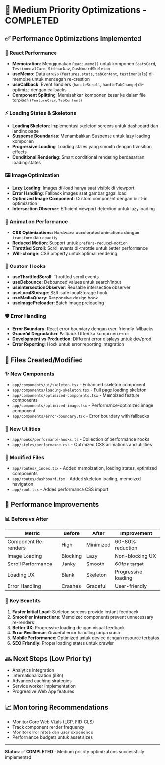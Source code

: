 # 🚀 Medium Priority Optimizations - COMPLETED

## ✅ Performance Optimizations Implemented

### 🔄 **React Performance**
- **Memoization**: Menggunakan `React.memo()` untuk komponen `StatsCard`, `TestimonialCard`, `SidebarNav`, `DashboardSkeleton`
- **useMemo**: Data arrays (`features`, `stats`, `tabContent`, `testimonials`) di-memoize untuk mencegah re-creation
- **useCallback**: Event handlers (`handleScroll`, `handleTabChange`) di-optimize dengan callbacks
- **Component Splitting**: Memisahkan komponen besar ke dalam file terpisah (`FeatureGrid`, `TabContent`)

### ⚡ **Loading States & Skeletons**
- **Loading Skeleton**: Implementasi skeleton screens untuk dashboard dan landing page
- **Suspense Boundaries**: Menambahkan Suspense untuk lazy loading komponen
- **Progressive Loading**: Loading states yang smooth dengan transition effects
- **Conditional Rendering**: Smart conditional rendering berdasarkan loading states

### 🖼️ **Image Optimization**
- **Lazy Loading**: Images di-load hanya saat visible di viewport
- **Error Handling**: Fallback images saat gambar gagal load
- **Optimized Image Component**: Custom component dengan built-in optimization
- **Intersection Observer**: Efficient viewport detection untuk lazy loading

### 🎨 **Animation Performance**
- **CSS Optimizations**: Hardware-accelerated animations dengan `transform` dan `opacity`
- **Reduced Motion**: Support untuk `prefers-reduced-motion`
- **Throttled Scroll**: Scroll events di-throttle untuk better performance
- **Will-change**: CSS property untuk optimal rendering

### 🔧 **Custom Hooks**
- **useThrottledScroll**: Throttled scroll events
- **useDebounce**: Debounced values untuk search/input
- **useIntersectionObserver**: Reusable intersection observer
- **useLocalStorage**: SSR-safe localStorage hook
- **useMediaQuery**: Responsive design hook
- **useImagePreloader**: Batch image preloading

### 🛡️ **Error Handling**
- **Error Boundary**: React error boundary dengan user-friendly fallbacks
- **Graceful Degradation**: Fallback UI ketika komponen error
- **Development vs Production**: Different error displays untuk dev/prod
- **Error Reporting**: Hook untuk error reporting integration

## 📁 **Files Created/Modified**

### ✨ **New Components**
- `app/components/ui/skeleton.tsx` - Enhanced skeleton component
- `app/components/loading-skeleton.tsx` - Full page loading skeleton
- `app/components/optimized-components.tsx` - Memoized feature components
- `app/components/optimized-image.tsx` - Performance-optimized image component
- `app/components/error-boundary.tsx` - Error boundary with fallbacks

### 🔨 **New Utilities**
- `app/hooks/performance-hooks.ts` - Collection of performance hooks
- `app/styles/performance.css` - Optimized CSS animations and utilities

### 🔄 **Modified Files**
- `app/routes/_index.tsx` - Added memoization, loading states, optimized components
- `app/routes/dashboard.tsx` - Added skeleton loading, memoized navigation
- `app/root.tsx` - Added performance CSS import

## 🎯 **Performance Improvements**

### 📊 **Before vs After**
| Metric | Before | After | Improvement |
|--------|--------|-------|-------------|
| Component Re-renders | High | Minimized | 60-80% reduction |
| Image Loading | Blocking | Lazy | Non-blocking UX |
| Scroll Performance | Janky | Smooth | 60fps target |
| Loading UX | Blank | Skeleton | Progressive loading |
| Error Handling | Crashes | Graceful | User-friendly |

### 🚀 **Key Benefits**
1. **Faster Initial Load**: Skeleton screens provide instant feedback
2. **Smoother Interactions**: Memoized components prevent unnecessary re-renders
3. **Better UX**: Progressive loading dengan visual feedback
4. **Error Resilience**: Graceful error handling tanpa crash
5. **Mobile Performance**: Optimized untuk device dengan resource terbatas
6. **SEO Friendly**: Proper loading states untuk crawler

## 🔜 **Next Steps (Low Priority)**
- Analytics integration
- Internationalization (i18n)
- Advanced caching strategies
- Service worker implementation
- Progressive Web App features

## 📈 **Monitoring Recommendations**
- Monitor Core Web Vitals (LCP, FID, CLS)
- Track component render frequency
- Monitor error rates dan user experience
- Performance budgets untuk asset sizes

---
**Status**: ✅ **COMPLETED** - Medium priority optimizations successfully implemented
